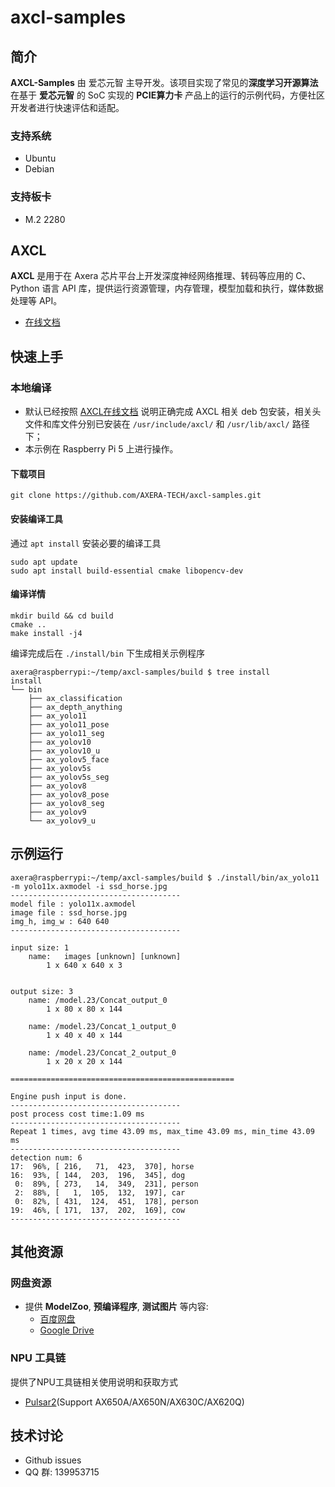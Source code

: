 # axcl-samples

## 简介

**AXCL-Samples** 由 爱芯元智 主导开发。该项目实现了常见的**深度学习开源算法**在基于 **爱芯元智** 的 SoC 实现的 **PCIE算力卡** 产品上的运行的示例代码，方便社区开发者进行快速评估和适配。

### 支持系统

- Ubuntu
- Debian

### 支持板卡

- M.2 2280

## AXCL

**AXCL** 是用于在 Axera 芯片平台上开发深度神经网络推理、转码等应用的 C、Python 语言 API 库，提供运行资源管理，内存管理，模型加载和执行，媒体数据处理等 API。

- [在线文档](https://axcl-docs.readthedocs.io/zh-cn/latest/index.html)

## 快速上手

### 本地编译

- 默认已经按照 [AXCL在线文档](https://axcl-docs.readthedocs.io/zh-cn/latest/index.html) 说明正确完成 AXCL 相关 deb 包安装，相关头文件和库文件分别已安装在 `/usr/include/axcl/` 和 `/usr/lib/axcl/` 路径下；
- 本示例在 Raspberry Pi 5 上进行操作。

#### 下载项目

```
git clone https://github.com/AXERA-TECH/axcl-samples.git
```

#### 安装编译工具
通过 `apt install` 安装必要的编译工具

```
sudo apt update
sudo apt install build-essential cmake libopencv-dev 
```

#### 编译详情

```
mkdir build && cd build
cmake ..
make install -j4
```

编译完成后在 `./install/bin` 下生成相关示例程序

```
axera@raspberrypi:~/temp/axcl-samples/build $ tree install
install
└── bin
    ├── ax_classification
    ├── ax_depth_anything
    ├── ax_yolo11
    ├── ax_yolo11_pose
    ├── ax_yolo11_seg
    ├── ax_yolov10
    ├── ax_yolov10_u
    ├── ax_yolov5_face
    ├── ax_yolov5s
    ├── ax_yolov5s_seg
    ├── ax_yolov8
    ├── ax_yolov8_pose
    ├── ax_yolov8_seg
    ├── ax_yolov9
    └── ax_yolov9_u
```

## 示例运行

```
axera@raspberrypi:~/temp/axcl-samples/build $ ./install/bin/ax_yolo11 -m yolo11x.axmodel -i ssd_horse.jpg
--------------------------------------
model file : yolo11x.axmodel
image file : ssd_horse.jpg
img_h, img_w : 640 640
--------------------------------------

input size: 1
    name:   images [unknown] [unknown]
        1 x 640 x 640 x 3


output size: 3
    name: /model.23/Concat_output_0
        1 x 80 x 80 x 144

    name: /model.23/Concat_1_output_0
        1 x 40 x 40 x 144

    name: /model.23/Concat_2_output_0
        1 x 20 x 20 x 144

==================================================

Engine push input is done.
--------------------------------------
post process cost time:1.09 ms
--------------------------------------
Repeat 1 times, avg time 43.09 ms, max_time 43.09 ms, min_time 43.09 ms
--------------------------------------
detection num: 6
17:  96%, [ 216,   71,  423,  370], horse
16:  93%, [ 144,  203,  196,  345], dog
 0:  89%, [ 273,   14,  349,  231], person
 2:  88%, [   1,  105,  132,  197], car
 0:  82%, [ 431,  124,  451,  178], person
19:  46%, [ 171,  137,  202,  169], cow
--------------------------------------
```

## 其他资源

### 网盘资源

- 提供 **ModelZoo**, **预编译程序**, **测试图片** 等内容:
  - [百度网盘](https://pan.baidu.com/s/1cnMeqsD-hErlRZlBDDvuoA?pwd=oey4)
  - [Google Drive](https://drive.google.com/drive/folders/1JY59vOFS2qxI8TkVIZ0pHfxHMfKPW5PS?usp=sharing)

### NPU 工具链

提供了NPU工具链相关使用说明和获取方式
  - [Pulsar2](https://pulsar2-docs.readthedocs.io/zh_CN/latest/)(Support AX650A/AX650N/AX630C/AX620Q)

## 技术讨论

- Github issues
- QQ 群: 139953715
